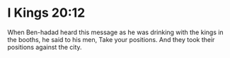# I Kings 20:12

When Ben-hadad heard this message as he was drinking with the kings in the booths, he said to his men, Take your positions. And they took their positions against the city.
